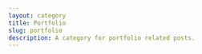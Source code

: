 ```yaml
---
layout: category
title: Portfolio
slug: portfolio
description: A category for portfolio related posts.
---
```

